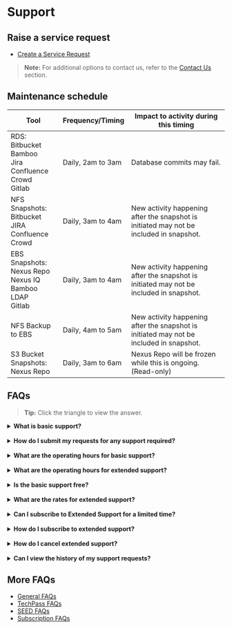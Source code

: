 # Support

<!--**Topics**
- [Raise a service request](#raise-a-service-request)
- [Maintenance schedule](#maintenance-schedule)
- [FAQs](#faqs)
-->


## Raise a service request

- [Create a Service Request](https://jira.ship.gov.sg/servicedesk/customer/portal/11)

> **Note:** For additional options to contact us, refer to the [Contact Us](contact-us) section. 

## Maintenance schedule


| Tool | Frequency/Timing | Impact to activity during this timing |
| --- | --- | --- |
| RDS: </br>Bitbucket</br>Bamboo</br>Jira</br>Confluence</br>Crowd </br>Gitlab | Daily, 2am to 3am |Database commits may fail. |
| NFS Snapshots: </br>Bitbucket </br>JIRA </br>Confluence </br>Crowd | Daily, 3am to 4am |New activity happening after the snapshot is initiated may not be included in snapshot. |
| EBS Snapshots:</br> Nexus Repo </br>Nexus IQ </br>Bamboo </br>LDAP </br>Gitlab | Daily, 3am to 4am | New activity happening after the snapshot is initiated may not be included in snapshot. |
| NFS Backup to EBS | Daily, 4am to 5am | New activity happening after the snapshot is initiated may not be included in snapshot. |
| S3 Bucket Snapshots: </br> Nexus Repo | Daily, 3am to 6am | Nexus Repo will be frozen while this is ongoing. (Read-only) |

## FAQs

>**Tip:** Click the triangle to view the answer.

<details>
  <summary><b> What is basic support?</b></summary><br>

Basic support is the support provided by SHIP-HATS team as per the service agreement.
</details>
<br>
<details>
  <summary><b> How do I submit my requests for any support required? </b></summary><br>

For technical support, send an email to [enquiries_ship@tech.gov.sg](enquiries_ship@tech.gov.sg) or submit a ticket on the [SHIP service desk (SSD) portal](https://jira.ship.gov.sg/servicedesk/customer/portal/11)</a>. 

If you have a subscription or billing related query, please send an email to enquiries_enp@tech.gov.sg

</details>
<br>
<details>
  <summary><b>What are the operating hours for basic support? </b></summary><br>

SHIP-HATS basic support to all users is offered from Monday to Friday, 9.00 AM to 5.30 PM (excluding Public Holidays).

Agencies can subscribe to the extended support hours as an add-on if required.
</details>
<br>
<details>
  <summary><b>What are the operating hours for extended support? </b></summary><br>

SHIP-HATS extended support is offered from Monday to Friday, 9.00 AM to 10.00 PM (excluding Public Holidays).
</details>
<br>
<details>
  <summary><b>Is the basic support free? </b></summary><br>

Yes, it is free with any subscription tier.
</details>
<br>
<details>
  <summary><b>What are the rates for extended support? </b></summary><br>

Extended support is charged at 50% of the total subscription based on the standard price.
</details>
<br>
<details>
  <summary><b>Can I subscribe to Extended Support for a limited time? </b></summary><br>

Yes. A one-month advance notice is required. There is no pro-rated price and is computed as a full-month's rate. Hence, to maximise it is recommended to start on the 1st of any month.
</details>
<br>
<details>
  <summary><b>How do I subscribe to extended support? </b></summary><br>

Email [enquiries_enp@tech.gov.sg](enquiries_enp@tech.gov.sg) to subscribe to the extended support.
</details>
<br>
<details>
  <summary><b>How do I cancel extended support? </b></summary><br>

Email [enquiries_enp@tech.gov.sg](enquiries_enp@tech.gov.sg) to cancel extended support.
</details>
<br>
<details>
  <summary><b>Can I view the history of my support requests? </b></summary><br>

You can refer to your requests on the <a href="https://jira.ship.gov.sg/servicedesk/customer/user/requests?status=open&reporter=all">SSD portal</a>.
</details>

## More FAQs

- [General FAQs](general-faqs)
- [TechPass FAQs](techpass-faqs)
- [SEED FAQs](seed-faqs)
- [Subscription FAQs](subscription?id=faqs)